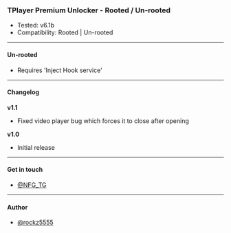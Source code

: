 ### TPlayer Premium Unlocker - Rooted / Un-rooted

*   Tested: v6.1b
*   Compatibility: Rooted | Un-rooted

---

#### Un-rooted

*   Requires 'Inject Hook service'

---

#### Changelog

**v1.1**

*   Fixed video player bug which forces it to close after opening

**v1.0**

*   Initial release

---

#### Get in touch

*   [@NFG\_TG](https://www.t.me/NFG_TG)

---

#### Author

*   [@rockz5555](https://www.github.com/rockz5555)
